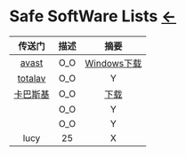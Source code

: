 # Safe SoftWare Lists  [←](../index.md)

| 传送门 | 描述 | 摘要 |
|:---:|:---:|:---:|
| [avast](https://www.avast.com/zh-cn/index#pc) | O_O | [Windows下载](https://www.avast.com/zh-cn/free-antivirus-download#pc) |
| [totalav](https://www.totalav.com/#register-tab) | O_O | Y |
| [卡巴斯基](https://www.kaspersky.com.cn/) | O_O | [下载](https://www.kaspersky.com.cn/downloads/thank-you/free-antivirus-download) |
| []() | O_O | Y |
| []() | O_O | Y |
| lucy | 25 | X |
